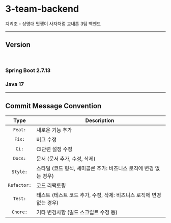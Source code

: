 # 3-team-backend
지켜조 - 상명대 멋쟁이 사자처럼 교내톤 3팀 백엔드

---
## Version

<br>

### Spring Boot 2.7.13
### Java 17

---
## Commit Message Convention

|    Type     | Description  |
|:-----------:|---|
|   `Feat:`   | 새로운 기능 추가 |
|   `Fix:`    | 버그 수정 |
|    `Ci:`    | CI관련 설정 수정 |
|   `Docs:`   | 문서 (문서 추가, 수정, 삭제) |
|  `Style:`   | 스타일 (코드 형식, 세미콜론 추가: 비즈니스 로직에 변경 없는 경우) |
| `Refactor:` | 코드 리팩토링 |
|   `Test:`   | 테스트 (테스트 코드 추가, 수정, 삭제: 비즈니스 로직에 변경 없는 경우) |
|  `Chore:`   | 기타 변경사항 (빌드 스크립트 수정 등) |